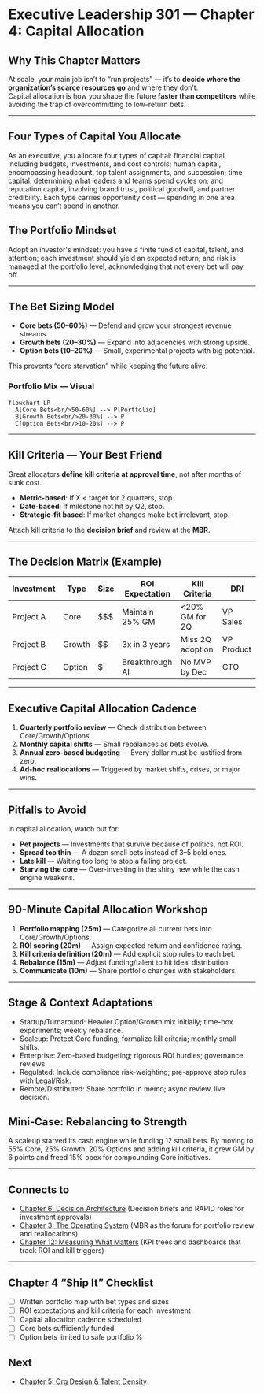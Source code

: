 # Executive Leadership 301 — Chapter 4: Capital Allocation

## Why This Chapter Matters
At scale, your main job isn’t to “run projects” — it’s to **decide where the organization’s scarce resources go** and where they don’t.  
Capital allocation is how you shape the future **faster than competitors** while avoiding the trap of overcommitting to low-return bets.

---

## Four Types of Capital You Allocate
As an executive, you allocate four types of capital: financial capital, including budgets, investments, and cost controls; human capital, encompassing headcount, top talent assignments, and succession; time capital, determining what leaders and teams spend cycles on; and reputation capital, involving brand trust, political goodwill, and partner credibility. Each type carries opportunity cost — spending in one area means you can’t spend in another.

## The Portfolio Mindset
Adopt an investor's mindset: you have a finite fund of capital, talent, and attention; each investment should yield an expected return; and risk is managed at the portfolio level, acknowledging that not every bet will pay off.

---

## The Bet Sizing Model
- **Core bets (50–60%)** — Defend and grow your strongest revenue streams.
- **Growth bets (20–30%)** — Expand into adjacencies with strong upside.
- **Option bets (10–20%)** — Small, experimental projects with big potential.

This prevents “core starvation” while keeping the future alive.

### Portfolio Mix — Visual
```mermaid
flowchart LR
  A[Core Bets<br/>50-60%] --> P[Portfolio]
  B[Growth Bets<br/>20-30%] --> P
  C[Option Bets<br/>10-20%] --> P
```

---

## Kill Criteria — Your Best Friend
Great allocators **define kill criteria at approval time**, not after months of sunk cost.
- **Metric-based**: If X < target for 2 quarters, stop.
- **Date-based**: If milestone not hit by Q2, stop.
- **Strategic-fit based**: If market changes make bet irrelevant, stop.

Attach kill criteria to the **decision brief** and review at the **MBR**.

---

## The Decision Matrix (Example)
| Investment | Type        | Size | ROI Expectation | Kill Criteria       | DRI       |
|------------|-------------|------|-----------------|---------------------|-----------|
| Project A  | Core        | $$$  | Maintain 25% GM | <20% GM for 2Q      | VP Sales  |
| Project B  | Growth      | $$   | 3x in 3 years   | Miss 2Q adoption    | VP Product|
| Project C  | Option      | $    | Breakthrough AI | No MVP by Dec       | CTO       |

---

## Executive Capital Allocation Cadence
1. **Quarterly portfolio review** — Check distribution between Core/Growth/Options.
2. **Monthly capital shifts** — Small rebalances as bets evolve.
3. **Annual zero-based budgeting** — Every dollar must be justified from zero.
4. **Ad-hoc reallocations** — Triggered by market shifts, crises, or major wins.

---

## Pitfalls to Avoid
In capital allocation, watch out for:
- **Pet projects** — Investments that survive because of politics, not ROI.
- **Spread too thin** — A dozen small bets instead of 3–5 bold ones.
- **Late kill** — Waiting too long to stop a failing project.
- **Starving the core** — Over-investing in the shiny new while the cash engine weakens.

---

## 90-Minute Capital Allocation Workshop
1. **Portfolio mapping (25m)** — Categorize all current bets into Core/Growth/Options.
2. **ROI scoring (20m)** — Assign expected return and confidence rating.
3. **Kill criteria definition (20m)** — Add explicit stop rules to each bet.
4. **Rebalance (15m)** — Adjust funding/talent to hit ideal distribution.
5. **Communicate (10m)** — Share portfolio changes with stakeholders.

---

## Stage & Context Adaptations
- Startup/Turnaround: Heavier Option/Growth mix initially; time-box experiments; weekly rebalance.
- Scaleup: Protect Core funding; formalize kill criteria; monthly small shifts.
- Enterprise: Zero-based budgeting; rigorous ROI hurdles; governance reviews.
- Regulated: Include compliance risk-weighting; pre-approve stop rules with Legal/Risk.
- Remote/Distributed: Share portfolio in memo; async review, live decision.

## Mini‑Case: Rebalancing to Strength
A scaleup starved its cash engine while funding 12 small bets. By moving to 55% Core, 25% Growth, 20% Options and adding kill criteria, it grew GM by 6 points and freed 15% opex for compounding Core initiatives.

---

## Connects to
- [Chapter 6: Decision Architecture](executive_leadership_301_chapter_06.md) (Decision briefs and RAPID roles for investment approvals)
- [Chapter 3: The Operating System](executive_leadership_301_chapter_03.md) (MBR as the forum for portfolio review and reallocations)
- [Chapter 12: Measuring What Matters](executive_leadership_301_chapter_12.md) (KPI trees and dashboards that track ROI and kill triggers)

---

## Chapter 4 “Ship It” Checklist
- [ ] Written portfolio map with bet types and sizes
- [ ] ROI expectations and kill criteria for each investment
- [ ] Capital allocation cadence scheduled
- [ ] Core bets sufficiently funded
- [ ] Option bets limited to safe portfolio %

## Next
- [Chapter 5: Org Design & Talent Density](executive_leadership_301_chapter_05.md)
